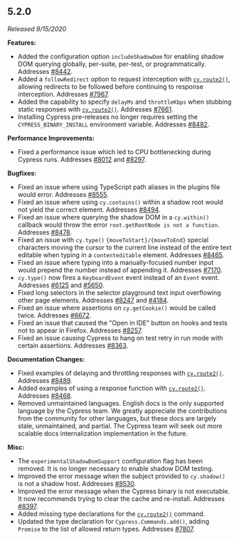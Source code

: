 ## 5.2.0

*Released 9/15/2020*

**Features:**

- Added the configuration option `includeShadowDom` for enabling shadow DOM querying globally, per-suite, per-test, or programmatically. Addresses [#8442](https://github.com/cypress-io/cypress/issues/8442).
- Added a `followRedirect` option to request interception with [`cy.route2()`](http), allowing redirects to be followed before continuing to response interception. Addresses [#7967](https://github.com/cypress-io/cypress/issues/7967).
- Added the capability to specify `delayMs` and `throttleKbps` when stubbing static responses with [`cy.route2()`](http). Addresses [#7661](https://github.com/cypress-io/cypress/issues/7661).
- Installing Cypress pre-releases no longer requires setting the `CYPRESS_BINARY_INSTALL` environment variable. Addresses [#8482](https://github.com/cypress-io/cypress/issues/8482).

**Performance Improvements:**

- Fixed a performance issue which led to CPU bottlenecking during Cypress runs. Addresses [#8012](https://github.com/cypress-io/cypress/issues/8012) and [#8297](https://github.com/cypress-io/cypress/issues/8297).

**Bugfixes:**

- Fixed an issue where using TypeScript path aliases in the plugins file would error. Addresses [#8555](https://github.com/cypress-io/cypress/issues/8555).
- Fixed an issue where using `cy.contains()` within a shadow root would not yield the correct element. Addresses [#8494](https://github.com/cypress-io/cypress/issues/8494).
- Fixed an issue where querying the shadow DOM in a `cy.within()` callback would throw the error `root.getRootNode is not a function`. Addresses [#8478](https://github.com/cypress-io/cypress/issues/8478).
- Fixed an issue with `cy.type()` `{moveToStart}/{moveToEnd}` special characters moving the cursor to the current line instead of the entire text editable when typing in a `contenteditable` element. Addresses [#8465](https://github.com/cypress-io/cypress/issues/8465).
- Fixed an issue where typing into a manually-focused number input would prepend the number instead of appending it. Addresses [#7170](https://github.com/cypress-io/cypress/issues/7170).
- `cy.type()` now fires a `KeyboardEvent` event instead of an `Event` event. Addresses [#6125](https://github.com/cypress-io/cypress/issues/6125) and [#5650](https://github.com/cypress-io/cypress/issues/5650).
- Fixed long selectors in the selector playground text input overflowing other page elements. Addresses [#8247](https://github.com/cypress-io/cypress/issues/8247) and [#4184](https://github.com/cypress-io/cypress/issues/4184).
- Fixed an issue where assertions on `cy.getCookie()` would be called twice. Addresses [#6672](https://github.com/cypress-io/cypress/issues/6672).
- Fixed an issue that caused the "Open in IDE" button on hooks and tests not to appear in Firefox. Addresses [#8257](https://github.com/cypress-io/cypress/issues/8257).
- Fixed an issue causing Cypress to hang on test retry in run mode with certain assertions. Addresses [#8363](https://github.com/cypress-io/cypress/issues/8363).


**Documentation Changes:**

- Fixed examples of delaying and throttling responses with [`cy.route2()`](http). Addresses [#8489](https://github.com/cypress-io/cypress/issues/8489).
- Added examples of using a response function with [`cy.route2()`](http). Addresses [#8468](https://github.com/cypress-io/cypress/issues/8468).
- Removed unmaintained languages. English docs is the only supported language by the Cypress team. We greatly appreciate the contributions from the community for other languages, but these docs are largely stale, unmaintained, and partial. The Cypress team will seek out more scalable docs internalization implementation in the future.

**Misc:**

- The `experimentalShadowDomSupport` configuration flag has been removed. It is no longer necessary to enable shadow DOM testing.
- Improved the error message when the subject provided to `cy.shadow()` is not a shadow host. Addresses [#8530](https://github.com/cypress-io/cypress/issues/8530).
- Improved the error message when the Cypress binary is not executable. It now recommends trying to clear the cache and re-install. Addresses [#8397](https://github.com/cypress-io/cypress/issues/8397).
- Added missing type declarations for the [`cy.route2()`](http) command.
- Updated the type declaration for `Cypress.Commands.add()`, adding `Promise` to the list of allowed return types.  Addresses [#7807](https://github.com/cypress-io/cypress/issues/7807).


